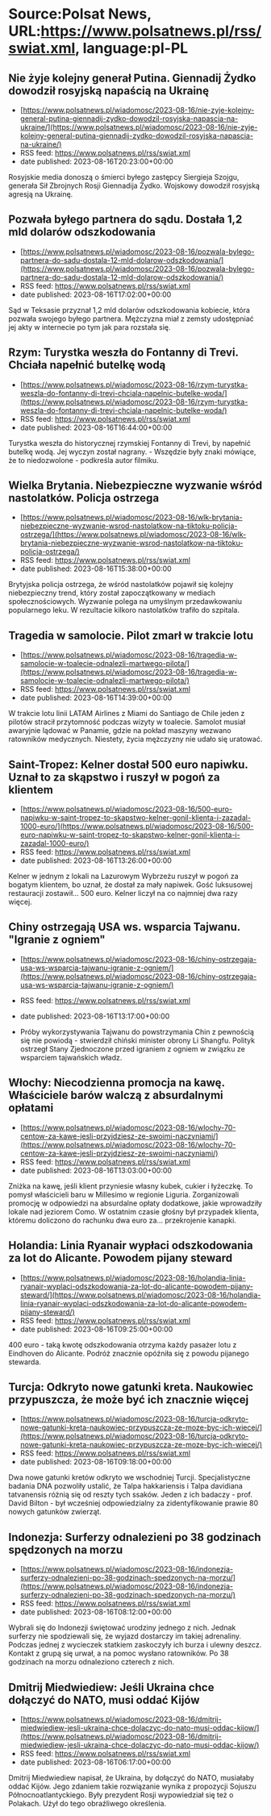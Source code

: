 # Source:Polsat News, URL:https://www.polsatnews.pl/rss/swiat.xml, language:pl-PL

## Nie żyje kolejny generał Putina. Giennadij Żydko dowodził rosyjską napaścią na Ukrainę
 - [https://www.polsatnews.pl/wiadomosc/2023-08-16/nie-zyje-kolejny-general-putina-giennadij-zydko-dowodzil-rosyjska-napascia-na-ukraine/](https://www.polsatnews.pl/wiadomosc/2023-08-16/nie-zyje-kolejny-general-putina-giennadij-zydko-dowodzil-rosyjska-napascia-na-ukraine/)
 - RSS feed: https://www.polsatnews.pl/rss/swiat.xml
 - date published: 2023-08-16T20:23:00+00:00

Rosyjskie media donoszą o śmierci byłego zastępcy Siergieja Szojgu, generała Sił Zbrojnych Rosji Giennadija Żydko. Wojskowy dowodził rosyjską agresją na Ukrainę.

## Pozwała byłego partnera do sądu. Dostała 1,2 mld dolarów odszkodowania
 - [https://www.polsatnews.pl/wiadomosc/2023-08-16/pozwala-bylego-partnera-do-sadu-dostala-12-mld-dolarow-odszkodowania/](https://www.polsatnews.pl/wiadomosc/2023-08-16/pozwala-bylego-partnera-do-sadu-dostala-12-mld-dolarow-odszkodowania/)
 - RSS feed: https://www.polsatnews.pl/rss/swiat.xml
 - date published: 2023-08-16T17:02:00+00:00

Sąd w Teksasie przyznał 1,2 mld dolarów odszkodowania kobiecie, która pozwała swojego byłego partnera. Mężczyzna miał z zemsty udostępniać jej akty w internecie po tym jak para rozstała się.

## Rzym: Turystka weszła do Fontanny di Trevi. Chciała napełnić butelkę wodą
 - [https://www.polsatnews.pl/wiadomosc/2023-08-16/rzym-turystka-weszla-do-fontanny-di-trevi-chciala-napelnic-butelke-woda/](https://www.polsatnews.pl/wiadomosc/2023-08-16/rzym-turystka-weszla-do-fontanny-di-trevi-chciala-napelnic-butelke-woda/)
 - RSS feed: https://www.polsatnews.pl/rss/swiat.xml
 - date published: 2023-08-16T16:44:00+00:00

Turystka weszła do historycznej rzymskiej Fontanny di Trevi, by napełnić butelkę wodą. Jej wyczyn został nagrany. - Wszędzie były znaki mówiące, że to niedozwolone - podkreśla autor filmiku.

## Wielka Brytania. Niebezpieczne wyzwanie wśród nastolatków. Policja ostrzega
 - [https://www.polsatnews.pl/wiadomosc/2023-08-16/wlk-brytania-niebezpieczne-wyzwanie-wsrod-nastolatkow-na-tiktoku-policja-ostrzega/](https://www.polsatnews.pl/wiadomosc/2023-08-16/wlk-brytania-niebezpieczne-wyzwanie-wsrod-nastolatkow-na-tiktoku-policja-ostrzega/)
 - RSS feed: https://www.polsatnews.pl/rss/swiat.xml
 - date published: 2023-08-16T15:38:00+00:00

Brytyjska policja ostrzega, że wśród nastolatków pojawił się kolejny niebezpieczny trend, który został zapoczątkowany w mediach społecznościowych. Wyzwanie polega na umyślnym przedawkowaniu popularnego leku. W rezultacie kilkoro nastolatków trafiło do szpitala.

## Tragedia w samolocie. Pilot zmarł w trakcie lotu
 - [https://www.polsatnews.pl/wiadomosc/2023-08-16/tragedia-w-samolocie-w-toalecie-odnalezli-martwego-pilota/](https://www.polsatnews.pl/wiadomosc/2023-08-16/tragedia-w-samolocie-w-toalecie-odnalezli-martwego-pilota/)
 - RSS feed: https://www.polsatnews.pl/rss/swiat.xml
 - date published: 2023-08-16T14:39:00+00:00

W trakcie lotu linii LATAM Airlines z Miami do Santiago de Chile jeden z pilotów stracił przytomność podczas wizyty w toalecie. Samolot musiał awaryjnie lądować w Panamie, gdzie na pokład maszyny wezwano ratowników medycznych. Niestety, życia mężczyzny nie udało się uratować.

## Saint-Tropez: Kelner dostał 500 euro napiwku. Uznał to za skąpstwo i ruszył w pogoń za klientem
 - [https://www.polsatnews.pl/wiadomosc/2023-08-16/500-euro-napiwku-w-saint-tropez-to-skapstwo-kelner-gonil-klienta-i-zazadal-1000-euro/](https://www.polsatnews.pl/wiadomosc/2023-08-16/500-euro-napiwku-w-saint-tropez-to-skapstwo-kelner-gonil-klienta-i-zazadal-1000-euro/)
 - RSS feed: https://www.polsatnews.pl/rss/swiat.xml
 - date published: 2023-08-16T13:26:00+00:00

Kelner w jednym z lokali na Lazurowym Wybrzeżu ruszył w pogoń za bogatym klientem, bo uznał, że dostał za mały napiwek. Gość luksusowej restauracji zostawił... 500 euro. Kelner liczył na co najmniej dwa razy więcej.

## Chiny ostrzegają USA ws. wsparcia Tajwanu. "Igranie z ogniem"
 - [https://www.polsatnews.pl/wiadomosc/2023-08-16/chiny-ostrzegaja-usa-ws-wsparcia-tajwanu-igranie-z-ogniem/](https://www.polsatnews.pl/wiadomosc/2023-08-16/chiny-ostrzegaja-usa-ws-wsparcia-tajwanu-igranie-z-ogniem/)
 - RSS feed: https://www.polsatnews.pl/rss/swiat.xml
 - date published: 2023-08-16T13:17:00+00:00

- Próby wykorzystywania Tajwanu do powstrzymania Chin z pewnością się nie powiodą - stwierdził chiński minister obrony Li Shangfu. Polityk ostrzegł Stany Zjednoczone przed igraniem z ogniem w związku ze wsparciem tajwańskich władz.

## Włochy: Niecodzienna promocja na kawę. Właściciele barów walczą z absurdalnymi opłatami
 - [https://www.polsatnews.pl/wiadomosc/2023-08-16/wlochy-70-centow-za-kawe-jesli-przyjdziesz-ze-swoimi-naczyniami/](https://www.polsatnews.pl/wiadomosc/2023-08-16/wlochy-70-centow-za-kawe-jesli-przyjdziesz-ze-swoimi-naczyniami/)
 - RSS feed: https://www.polsatnews.pl/rss/swiat.xml
 - date published: 2023-08-16T13:03:00+00:00

Zniżka na kawę, jeśli klient przyniesie własny kubek, cukier i łyżeczkę. To pomysł właścicieli baru w Millesimo w regionie Liguria. Zorganizowali promocję w odpowiedzi na absurdalne opłaty dodatkowe, jakie wprowadziły lokale nad jeziorem Como. W ostatnim czasie głośny był przypadek klienta, któremu doliczono do rachunku dwa euro za... przekrojenie kanapki.

## Holandia: Linia Ryanair wypłaci odszkodowania za lot do Alicante. Powodem pijany steward
 - [https://www.polsatnews.pl/wiadomosc/2023-08-16/holandia-linia-ryanair-wyplaci-odszkodowania-za-lot-do-alicante-powodem-pijany-steward/](https://www.polsatnews.pl/wiadomosc/2023-08-16/holandia-linia-ryanair-wyplaci-odszkodowania-za-lot-do-alicante-powodem-pijany-steward/)
 - RSS feed: https://www.polsatnews.pl/rss/swiat.xml
 - date published: 2023-08-16T09:25:00+00:00

400 euro - taką kwotę odszkodowania otrzyma każdy pasażer lotu z Eindhoven do Alicante. Podróż znacznie opóźniła się z powodu pijanego stewarda.

## Turcja: Odkryto nowe gatunki kreta. Naukowiec przypuszcza, że może być ich znacznie więcej
 - [https://www.polsatnews.pl/wiadomosc/2023-08-16/turcja-odkryto-nowe-gatunki-kreta-naukowiec-przypuszcza-ze-moze-byc-ich-wiecej/](https://www.polsatnews.pl/wiadomosc/2023-08-16/turcja-odkryto-nowe-gatunki-kreta-naukowiec-przypuszcza-ze-moze-byc-ich-wiecej/)
 - RSS feed: https://www.polsatnews.pl/rss/swiat.xml
 - date published: 2023-08-16T09:18:00+00:00

Dwa nowe gatunki kretów odkryto we wschodniej Turcji. Specjalistyczne badania DNA pozwoliły ustalić, że Talpa hakkariensis i Talpa davidiana tatvanensis różnią się od reszty tych ssaków. Jeden z ich badaczy - prof. David Bilton - był wcześniej odpowiedzialny za zidentyfikowanie prawie 80 nowych gatunków zwierząt.

## Indonezja: Surferzy odnalezieni po 38 godzinach spędzonych na morzu
 - [https://www.polsatnews.pl/wiadomosc/2023-08-16/indonezja-surferzy-odnalezieni-po-38-godzinach-spedzonych-na-morzu/](https://www.polsatnews.pl/wiadomosc/2023-08-16/indonezja-surferzy-odnalezieni-po-38-godzinach-spedzonych-na-morzu/)
 - RSS feed: https://www.polsatnews.pl/rss/swiat.xml
 - date published: 2023-08-16T08:12:00+00:00

Wybrali się do Indonezji świętować urodziny jednego z nich. Jednak surferzy nie spodziewali się, że wyjazd dostarczy im takiej adrenaliny. Podczas jednej z wycieczek statkiem zaskoczyły ich burza i ulewny deszcz. Kontakt z grupą się urwał, a na pomoc wysłano ratowników. Po 38 godzinach na morzu odnaleziono czterech z nich.

## Dmitrij Miedwiediew: Jeśli Ukraina chce dołączyć do NATO, musi oddać Kijów
 - [https://www.polsatnews.pl/wiadomosc/2023-08-16/dmitrij-miedwiediew-jesli-ukraina-chce-dolaczyc-do-nato-musi-oddac-kijow/](https://www.polsatnews.pl/wiadomosc/2023-08-16/dmitrij-miedwiediew-jesli-ukraina-chce-dolaczyc-do-nato-musi-oddac-kijow/)
 - RSS feed: https://www.polsatnews.pl/rss/swiat.xml
 - date published: 2023-08-16T06:17:00+00:00

Dmitrij Miedwiediew napisał, że Ukraina, by dołączyć do NATO, musiałaby oddać Kijów. Jego zdaniem takie rozwiązanie wynika z propozycji Sojuszu Północnoatlantyckiego. Były prezydent Rosji wypowiedział się też o Polakach. Użył do tego obraźliwego określenia.

